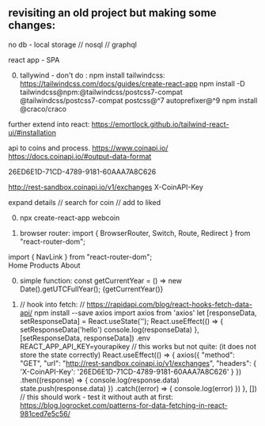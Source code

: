 ## revisiting an old project but making some changes:


no db - local storage // nosql // graphql

react app - SPA

0. tallywind - don't do : npm install tailwindcss: 
https://tailwindcss.com/docs/guides/create-react-app
npm install -D tailwindcss@npm:@tailwindcss/postcss7-compat @tailwindcss/postcss7-compat postcss@^7 autoprefixer@^9
npm install @craco/craco

further extend into react:
https://emortlock.github.io/tailwind-react-ui/#installation

api to coins and process.
https://www.coinapi.io/
https://docs.coinapi.io/#output-data-format

26ED6E1D-71CD-4789-9181-60AAA7A8C626

http://rest-sandbox.coinapi.io/v1/exchanges
X-CoinAPI-Key

expand details // search for coin // add to liked

0. npx create-react-app webcoin 

0. browser router:
import { BrowserRouter, Switch, Route, Redirect } from "react-router-dom";
  <BrowserRouter>
    <Switch>
                            <Route path="/home" component={Home} exact />
                            <Route path="/products" component={Products} exact />
                            <Route path="/products/new" component={Insert} exact />
                            <Route path="/products/:prodID" component={Details} exact />
                            <Route path="/about" component={About} exact />
                            <Redirect from="/" to="/home" exact />
                            <Route component={PageNotFound} />
                        </Switch>
                        import { NavLink } from "react-router-dom";
      <div className="menu">
                <NavLink to="/home" activeClassName="active-route" exact>Home</NavLink>
                <NavLink to="/products" activeClassName="active-route" exact>Products</NavLink>
                <NavLink to="/about" activeClassName="active-route" exact>About</NavLink>
            </div>

0. simple function:
    const getCurrentYear = () => new Date().getUTCFullYear();
{getCurrentYear()}

0. // hook into fetch: // https://rapidapi.com/blog/react-hooks-fetch-data-api/
npm install --save axios 
import axios from 'axios'
 let [responseData, setResponseData] = React.useState(''); 
  React.useEffect(() => {
    setResponseData('hello')
    console.log(responseData)
  }, [setResponseData, responseData])
  .env
REACT_APP_API_KEY=yourapikey
// this works but not quite: (it does not store the state correctly)
React.useEffect(() => {
    axios({
        "method": "GET",
        "url": "http://rest-sandbox.coinapi.io/v1/exchanges",
        "headers": {
        'X-CoinAPI-Key': '26ED6E1D-71CD-4789-9181-60AAA7A8C626'
        }
      })
      .then((response) => {
        console.log(response.data)
        state.push(response.data)
      })
      .catch((error) => {
        console.log(error)
      })
}, [])
// this should work - test it without auth at first:
https://blog.logrocket.com/patterns-for-data-fetching-in-react-981ced7e5c56/

